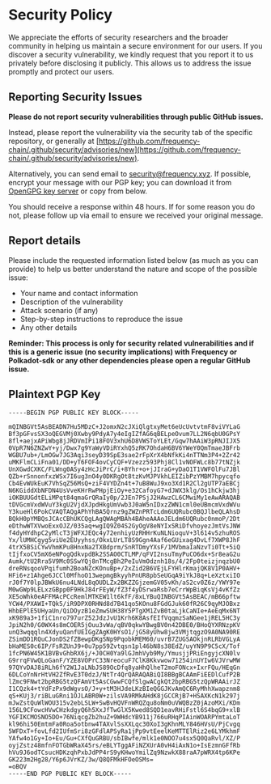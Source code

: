 # Security Policy

We appreciate the efforts of security researchers and the broader community in helping us maintain a
secure environment for our users. If you discover a security vulnerability, we kindly request that
you report it to us privately before disclosing it publicly. This allows us to address the issue
promptly and protect our users.

## Reporting Security Issues

**Please do not report security vulnerabilities through public GitHub issues.**

Instead, please report the vulnerability via the security tab of the specific repository, or generally at [https://github.com/frequency-chain/.github/security/advisories/new](https://github.com/frequency-chain/.github/security/advisories/new).

Alternatively, you can send email to [security@frequency.xyz](mailto:security@frequency.xyz). If
possible, encrypt your message with our PGP key; you can download it from [OpenGPG key server](https://keys.openpgp.org/vks/v1/by-fingerprint/0E50AE7CFD8195999CF45370B766E94411B9B734)
or copy from below.

You should receive a response within 48 hours. If for some reason you do not, please follow up via
email to ensure we received your original message.

## Report details

Please include the requested information listed below (as much as you can provide) to help us better
understand the nature and scope of the possible issue:

- Your name and contact information
- Description of the vulnerability
- Attack scenario (if any)
- Step-by-step instructions to reproduce the issue
- Any other details

**Reminder: This process is only for security related vulnerabilities and if this is a generic issue
(no security implications) with Frequency or Polkadot-sdk or any other dependencies please open a
regular GitHub issue.**

## Plaintext PGP Key

```
-----BEGIN PGP PUBLIC KEY BLOCK-----

mQINBGVt5AsBEADN7Hu5MDzC+J2omxN2cJXiQlgtxyMet6eUcUvtvtmF8viVYLaG
Bf3pGFvsSX3oQEGVMj0Xwby9PdyA7y4eIgIZfAG6qBELpeOvum7LL2N6qbU0GPsY
8fl+aejxAPiWbg8jJRDVmIPi18FOV3xhU6D8VWSToYLEt/Gqw7hAAiW3pRNJIJX5
0VpR7N6ZNZwY+yj/Dwx7g9YaWyVDiRYxhQ5zRK7OhdaH6BV6YWeY0QmTmaeJBFrb
WGBU7ub+/LmOGw7JG3Aqi3seyD39SpE3sae2rFpXrX4bNfkKi4nTTNm3P4+2Zr42
uMKFlmCLiFna01/DD+yT6FOF4ovCyCQF+Vzezz593Phj8Cl1vNOFWLc8b77tNZjk
UnXGwdCXKC/FLWng0ASy4zHcJiPrC/i+8Yhr+o+jJIraG+yDaO1T1VWFOlFu7JBl
QZb+rSnnonfxzWSx7I6ug3nO4y0DKRgOt8tzKvMJPVkhLEIZibPzYMBM7hpycqfo
Cb4EvWUkEuK7VhSqZ56MsQ+ziF4VYDZn4t+7uB8WuJ9xo3Xd1R2Cl2gUTP7aEBCj
N6KGiddXbNFDN4UsVveKHrRwPHpjEiOy+e32CafoyG7+dJWX3klg/Os1hCkjw3hj
iOKBUUGdtELiMPqt84qmaGrQRaIy0p/2JEn7PSjJ2HAwzCL6CMwiMy1eAwARAQAB
tDVGcmVxdWVuY3kgU2VjdXJpdHkgUmVwb3J0aW5nIDxzZWN1cml0eUBmcmVxdWVu
Y3kueHl6PokCVAQTAQgAPhYhBA5Qrnz9gZWZnPRTcLdm6UQRubc0BQJlbeQLAhsD
BQkH0pYMBQsJCAcCBhUKCQgLAgQWAgMBAh4BAheAAAoJELdm6UQRubc0nmoP/2Dt
eDthwWTXVwoExxOJZ/035aq+wgIQ9Z04S2GyOgV8eNYIxSRiDfvhoyezJmtVsJNW
f4dyHYdhpC2yMlcT3jWFXJEQc4y72enhiyUzRHHrKuNLNioquV+3l614v5zhuROS
Yx/lUMHCgyg5viUe2EUyyhss/OkxLUrLT8S9Ggn4Aaf6eGUixag4DvLf7XWP8JhF
4trX5BSiCYwVhmKPu8HnxNa2TXBdprm/SnRTDmyYXsF/1MVbmaIaNzvTi0Tt+5iQ
tIjfxoCV5mX6eNPogQdkvpdBk2SSAO0CTLMP/qFVI2nsuTmyPuCO6dx+Sr8eaG2u
Aumk/tU2Rra5V9Mc0SSwYQj8nTMcgBh2PeIuVmOdznh18s/4/2Fp0teizjnqzbU0
dreRNsqooVPqifumh2BoaNZcKOnuBp+/2xZid2B6VEjLFYHlrKmajQK8V1P0AHV+
HFi6+z1Ahge6JCCl0MfhoO13wepmgBkyyhPnUR8pbSeUGqA9iYkJ8q+LeXztxiIO
rJ0f7Y0lpJBWkU6nu4LNdL8qOUDLZx2BKZZGjzemGV05vKh/aS2cv0Z6z/YWY97e
M0wGWp9LELxzGBpp0F9HkJ84rFEyW/fZ3f4yDSrwaRsb7eCrrWpBiqKsVj4vKfZz
XE5oWhk0eAFFMAcPCcRemlMTKEW1lt6kfF/8xLYBuQINBGVt5AsBEAC/mB66pftw
YCW4/PXAWI+TQk5/iR9DPX0RHNd8d7B41qo5KOnu8FGdGJuk60fR26C9qyMJOBxz
HhbEPlE5UHyaUn/QiDOyzB1eZmwSUH38Y5PTgXM1ZvB0taLjkCaNIe+AeEqMx6NT
xK989a3+1fiC1nro797urZ52JdzJvU1Krh6K8AsfEIfVqqmzSaNGee1jREL5HC3y
JpiN2h0/G0WX4s8mCOER5jOuu3vWa/qBV0qkwYBwgBV0n42DBE0/BHoQYXRNzpKV
unQ3wqqqln4XdyuQanfUEIGgZAgK0HYsO1/jG58yUhw8jw3VMjtqgzO9A0NA90RE
ZSimDD1RQuCJonDS2fZBewpDKgSNp9PqobkMEM60/uvrB7ZUGSAOkjnRLRbVGLyA
bHaMES0c6IP/FsRZUnJ9+0u7pp59Zvtqsn1pl46bN8s38EdZ/uyYN9P9C5cX/Tof
1fcPN6W45K1BVBvGhbRX6j/+J0CH0Ya9lGJmhVyb9My/YmusjjPRiEngyjcXN0lv
G9rrqFVwQLoGanF/YZE8VOPrC33NreocuF7ClK8Kkvwow71254inUYIw6VJVrwMW
97QYvDAJ8iRLh6fY2W1JaLNbJS89OcDfq8yaHhQlheT2moFONcx+IxrFQu/HEqGn
6DLCoYnNrHtVH2ZfRvE3T0dzJ/NtTr4QrQARAQABiQI8BBgBCAAmFiEEDlCufP2B
lZmc9FNwt2bpRBG5tzQFAmVt5AsCGwwFCQfSlgwACgkQt2bpRBG5tzQpWRAAirJZ
I1CQzk4+tYdFzPx9dWgvsO/J+y+tM3HJdeLKzBIeQGGJKvAmQC6RyMhhXwapznm8
qS+KUj3/riBLuGRni1OJLABR0W+zilsVA9RMkAHdK8jGCCRjB7+HSAXKcN1k297j
mJwZstQuWlWOU315v2ebLSLW+SwBvHQVFnWRQZqu8oNm0uVWQBzZ0jAzoMXi/KDm
156L9CFowcHVwCHzkdgyQ6h5XxJfTwGlX5Kwed8SQD1eavRHiFstl6S4bqG9+xlB
YGFIKCMOSNO5DO+76NiqcgZb2huZ+9WHdcYB911j766uRHqPIAinWOARPYmtaLoT
kl96hi50EmtmFa0Roa5otbnw4TAXvlSsXXLqc30XoI3gKhnMLY846HVsU/PjCvgq
5WFDxT+fovLfd2IUfmSri8zGFdlAPSyRa1jPp9vtEeelKeMTTElRiz2e6LYMkhmF
YAfw4o1Gy+Io+Eu/Gu+CXfQuGRBU/sbIBwfe/mlk1e0NOO7u4sx5Q0QaRvl/XZ/P
oyjZstz48mfnFOTGbWRaX45rs/eBLYTggAFiNZXUrA0vH4iAxN1o+IsEzmnGFfRb
hVu9J6odTCsucHDKzqhPxbJdPP4rS9yKHwoYmilZq9NzwkX88raA7pWRX4tp6KPe
GK223m2Hg28/Y6p6JVrKZ/3w/Q8QFMkHFOeOSMs=
=oBQV
-----END PGP PUBLIC KEY BLOCK-----
```
